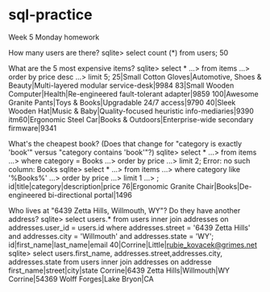 # sql-practice
Week 5 Monday homework
  
  How many users are there? 
    sqlite> select count (*) from users;
    50
  
  What are the 5 most expensive items?
    sqlite> select *
    ...> from items
    ...> order by price desc 
    ...> limit 5;
    25|Small Cotton Gloves|Automotive, Shoes & Beauty|Multi-layered modular service-desk|9984
    83|Small Wooden Computer|Health|Re-engineered fault-tolerant adapter|9859
    100|Awesome Granite Pants|Toys & Books|Upgradable 24/7 access|9790
    40|Sleek Wooden Hat|Music & Baby|Quality-focused heuristic info-mediaries|9390
    itm60|Ergonomic Steel Car|Books & Outdoors|Enterprise-wide secondary firmware|9341
  
  What's the cheapest book? (Does that change for "category is exactly 'book'" versus "category contains 'book'"?)
      sqlite> select *
       ...> from items
       ...> where category = Books
       ...> order by price
       ...> limit 2;
    Error: no such column: Books
    sqlite> select *
       ...> from items
       ...> where category like '%Books%'
       ...> order by price 
       ...> limit 1
       ...> ;
    id|title|category|description|price
    76|Ergonomic Granite Chair|Books|De-engineered bi-directional portal|1496
   
  Who lives at "6439 Zetta Hills, Willmouth, WY"? Do they have another address?
    sqlite> select users.* from users inner join addresses on addresses.user_id = users.id where addresses.street = '6439 Zetta Hills' and addresses.city = 'Willmouth' and addresses.state = 'WY';
  id|first_name|last_name|email
  40|Corrine|Little|rubie_kovacek@grimes.net
    sqlite> select users.first_name, addresses.street,addresses.city, addresses.state from users inner join addresses on addresse
    first_name|street|city|state
    Corrine|6439 Zetta Hills|Willmouth|WY
    Corrine|54369 Wolff Forges|Lake Bryon|CA

